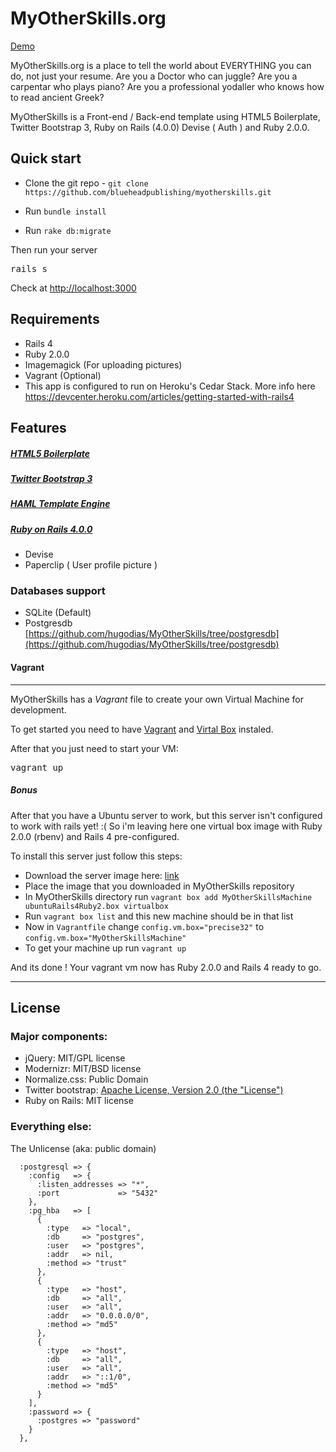 # MyOtherSkills.org

[Demo](http://myotherskills.herokuapp.com/)

MyOtherSkills.org is a place to tell the world about EVERYTHING you can do, not just your resume. Are you a Doctor who can juggle? Are you a carpentar who plays piano? Are you a professional yodaller who knows how to read ancient Greek?

MyOtherSkills is a Front-end / Back-end template using HTML5 Boilerplate, Twitter Bootstrap 3, Ruby on Rails (4.0.0) Devise ( Auth ) and Ruby 2.0.0.

## Quick start

* Clone the git repo - `git clone https://github.com/blueheadpublishing/myotherskills.git`

* Run `bundle install`
* Run `rake db:migrate`


Then run your server
<pre>
rails s
</pre>

Check at [http://localhost:3000](http://localhost:3000)

## Requirements

* Rails 4
* Ruby 2.0.0
* Imagemagick (For uploading pictures)
* Vagrant (Optional)
* This app is configured to run on Heroku's Cedar Stack. More info here https://devcenter.heroku.com/articles/getting-started-with-rails4


## Features

##### [HTML5 Boilerplate](https://github.com/h5bp/html5-boilerplate/)

##### [Twitter Bootstrap 3](http://twitter.github.com/bootstrap/index.html)

##### [HAML Template Engine](http://haml.info/)

##### [Ruby on Rails 4.0.0](http://rubyonrails.org/)
* Devise
* Paperclip ( User profile picture )


### Databases support

* SQLite (Default)
* Postgresdb [https://github.com/hugodias/MyOtherSkills/tree/postgresdb](https://github.com/hugodias/MyOtherSkills/tree/postgresdb)


#### Vagrant
---
MyOtherSkills has a *Vagrant* file to create your own Virtual Machine for development.

To get started you need to have [Vagrant](http://www.vagrantup.com) and [Virtal Box](https://www.virtualbox.org/) instaled.

After that you just need to start your VM:
<pre>vagrant up</pre>

##### Bonus
After that you have a Ubuntu server to work, but this server isn't configured to work with rails yet! :( So i'm leaving here one virtual box image with Ruby 2.0.0 (rbenv) and Rails 4 pre-configured.

To install this server just follow this steps:

* Download the server image here: [link](https://mega.co.nz/#!Fsd0Tbrb!Ud68qgxpD9Av8VxdrVNPtCWciyh_DosXCopDWJksg4M
)
* Place the image that you downloaded in MyOtherSkills repository
* In MyOtherSkills directory run `vagrant box add MyOtherSkillsMachine ubuntuRails4Ruby2.box virtualbox`
* Run `vagrant box list` and this new machine should be in that list
* Now in `Vagrantfile` change `config.vm.box="precise32"` to `config.vm.box="MyOtherSkillsMachine"`
* To get your machine up run `vagrant up`

And its done ! Your vagrant vm now has Ruby 2.0.0 and Rails 4 ready to go.

---

## License

### Major components:

* jQuery: MIT/GPL license
* Modernizr: MIT/BSD license
* Normalize.css: Public Domain
* Twitter bootstrap: [Apache License, Version 2.0 (the "License")](http://www.apache.org/licenses/LICENSE-2.0)
* Ruby on Rails: MIT license

### Everything else:

The Unlicense (aka: public domain)


      :postgresql => {
        :config   => {
          :listen_addresses => "*",
          :port             => "5432"
        },
        :pg_hba   => [
          {
            :type   => "local",
            :db     => "postgres",
            :user   => "postgres",
            :addr   => nil,
            :method => "trust"
          },
          {
            :type   => "host",
            :db     => "all",
            :user   => "all",
            :addr   => "0.0.0.0/0",
            :method => "md5"
          },
          {
            :type   => "host",
            :db     => "all",
            :user   => "all",
            :addr   => "::1/0",
            :method => "md5"
          }
        ],
        :password => {
          :postgres => "password"
        }
      },
